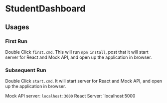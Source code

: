 ﻿# StudentDashboard

## Usages

### First Run
Double Click `first.cmd`.
This will run `npm install`, post that it will start server for React and Mock API, and open up the application in browser.

### Subsequent Run
Double Click `start.cmd`.
It will start server for React and Mock API, and open up the application in browser.

Mock API server: `localhost:3000`
React Server: `localhost:5000
